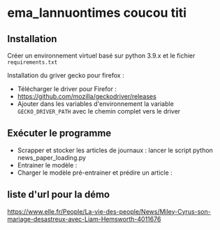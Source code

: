 # ema_lannuontimes coucou titi


## Installation

Créer un environnement virtuel basé sur python 3.9.x et le fichier `requirements.txt`

Installation du griver gecko pour firefox :
- Télécharger le driver pour Firefor : 
- https://github.com/mozilla/geckodriver/releases
- Ajouter dans les variables d'environnement la variable `GECKO_DRIVER_PATH` avec le chemin complet vers le driver

## Exécuter le programme

- Scrapper et stocker les articles de journaux : lancer le script python news_paper_loading.py
- Entrainer le modèle :
- Charger le modèle pré-entrainer et prédire un article :


## liste d'url pour la démo

https://www.elle.fr/People/La-vie-des-people/News/Miley-Cyrus-son-mariage-desastreux-avec-Liam-Hemsworth-4011676

